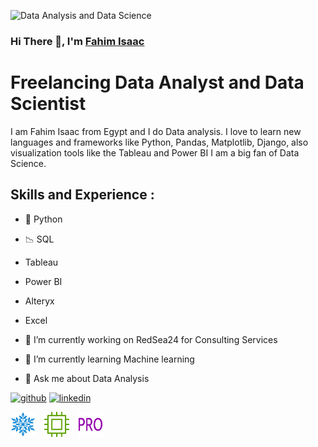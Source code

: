 
![Data Analysis and Data Science ](https://media-exp2.licdn.com/dms/image/C4D16AQGBogQlF7sriw/profile-displaybackgroundimage-shrink_350_1400/0/1522770730415?e=1663804800&v=beta&t=RkYDIn9rfOkUbt8k0_k2yx5y5sAaVdxooaS_FuQrhuU)

### Hi There 👋, I'm [Fahim Isaac](https://www.linkedin.com/in/fahim-isaac/)
# Freelancing Data Analyst and Data Scientist 

I am Fahim Isaac from Egypt and I do Data analysis. I love to learn new languages and frameworks like Python, Pandas, Matplotlib, Django, also visualization tools like the Tableau and Power BI I am a big fan of Data Science.

## Skills and Experience : 
- 🐍 Python
- 📉 SQL
- Tableau
- Power BI
- Alteryx
-  Excel

- 🔭 I’m currently working on RedSea24 for Consulting Services 
- 🌱 I’m currently learning Machine learning  
- 💬 Ask me about Data Analysis  


[<img src='https://cdn.jsdelivr.net/npm/simple-icons@3.0.1/icons/github.svg' alt='github' height='40'>](https://github.com/https://github.com/fahimguide)  [<img src='https://cdn.jsdelivr.net/npm/simple-icons@3.0.1/icons/linkedin.svg' alt='linkedin' height='40'>](https://www.linkedin.com/in/https://www.linkedin.com/in/fahim-isaac//)  

<a href='https://archiveprogram.github.com/'><img src='https://raw.githubusercontent.com/acervenky/animated-github-badges/master/assets/acbadge.gif' width='40' height='40'></a> <a href='https://docs.github.com/en/developers'><img src='https://raw.githubusercontent.com/acervenky/animated-github-badges/master/assets/devbadge.gif' width='40' height='40'></a> <a href='https://github.com/pricing'><img src='https://raw.githubusercontent.com/acervenky/animated-github-badges/master/assets/pro.gif' width='40' height='40'></a>
